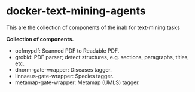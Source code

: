 docker-text-mining-agents
========================
This are the collection of components of the inab for text-mining tasks 

<b>Collection of components. </b>   
<ul>
<li>
ocfmypdf: Scanned PDF to Readable PDF. 
</li>
<li>
grobid: PDF parser; detect structures, e.g. sections, paragraphs, titles, etc.
</li>
<li>
dnorm-gate-wrapper: Diseases tagger. 
</li>
<li>
linnaeus-gate-wrapper: Species tagger.
</li>
<li>
metamap-gate-wrapper: Metamap (UMLS) tagger. 
</li>
</ul>


		
		

